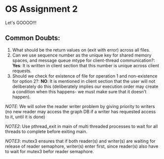 # OS Assignment 2

Let's GOOOO!!!

## Common Doubts:
1. What should be the return values on (exit with error) across all files.
2. Can we use sequence number as the unique key for shared memory spaces, and message queue mtype for client-thread communication?: **Yes**: It is written in client section that this number is unique across client requests.
3. Should we check for existence of file for operation 1 and non-existence for option 2?: **NO**: It is mentioned in client section that the user will not deliberately do this (deliberately implies our execution order may create a condition when this happens- we must make sure that it doesn't happen).

*NOTE*: We will solve the reader writer problem by giving priority to writers (no new reader may access the graph DB if a writer has requested access to it, until it is done)

*NOTE2*: Use pthread_exit in main of multi threaded processes to wait for all threads to complete before exiting main.

*NOTE3*: mutex3 ensures that if both reader(s) and writer(s) are waiting for release of reader semaphore, writer(s) enter first, since reader(s) also have to wait for mutex3 befor reader semaphore.